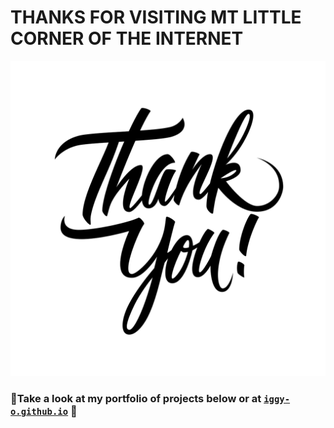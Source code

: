 # THANKS FOR VISITING MT LITTLE CORNER OF THE INTERNET

<img src="https://github.com/Iggy-o/Iggy-o/raw/master/thankyou.png" alt="Thanks">


### 🎇Take a look at my portfolio of projects below or at <a href=iggy-o.github.io>`iggy-o.github.io`</a> 🎇

<!--
VideoId = OM_JxAR_l8I

**Iggy-o/Iggy-o** is a ✨ _special_ ✨ repository because its `README.md` (this file) appears on your GitHub profile.

Here are some ideas to get you started:

- 🔭 I’m currently working on ...
- 🌱 I’m currently learning ...
- 👯 I’m looking to collaborate on ...
- 🤔 I’m looking for help with ...
- 💬 Ask me about ...
- 📫 How to reach me: ...
- 😄 Pronouns: ...
- ⚡ Fun fact: ...
-->
